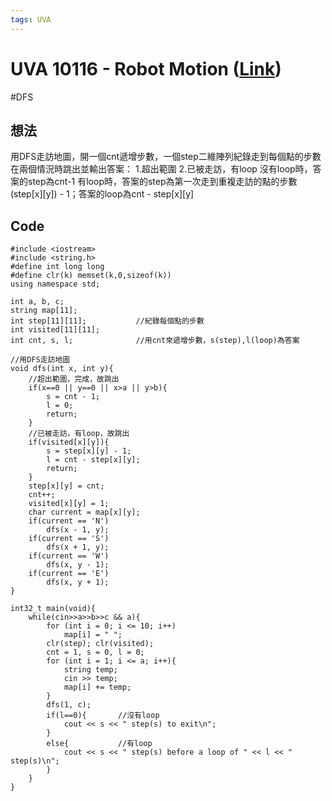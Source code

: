 ```yaml
---
tags: UVA
---
```

# UVA 10116 - Robot Motion ([Link](https://onlinejudge.org/external/101/10116.pdf))
#DFS
## 想法
用DFS走訪地圖，開一個cnt遞增步數，一個step二維陣列紀錄走到每個點的步數
在兩個情況時跳出並輸出答案：
1.超出範圍
2.已被走訪，有loop
沒有loop時，答案的step為cnt-1
有loop時，答案的step為第一次走到重複走訪的點的步數(step[x][y]) - 1；答案的loop為cnt - step[x][y]

## Code
```c=
#include <iostream>
#include <string.h>
#define int long long
#define clr(k) memset(k,0,sizeof(k))
using namespace std;

int a, b, c;
string map[11];
int step[11][11];			//紀錄每個點的步數
int visited[11][11];
int cnt, s, l;				//用cnt來遞增步數，s(step),l(loop)為答案

//用DFS走訪地圖
void dfs(int x, int y){
	//超出範圍，完成，故跳出
	if(x==0 || y==0 || x>a || y>b){
		s = cnt - 1;
		l = 0;
		return;
	}
	//已被走訪，有loop，故跳出
	if(visited[x][y]){
		s = step[x][y] - 1;
		l = cnt - step[x][y];
		return;
	}
	step[x][y] = cnt;
	cnt++;
	visited[x][y] = 1;
	char current = map[x][y];
	if(current == 'N')
		dfs(x - 1, y);
	if(current == 'S')
		dfs(x + 1, y);
	if(current == 'W')
		dfs(x, y - 1);
	if(current == 'E')
		dfs(x, y + 1);
}

int32_t main(void){
	while(cin>>a>>b>>c && a){
		for (int i = 0; i <= 10; i++)
			map[i] = " ";
		clr(step); clr(visited);
		cnt = 1, s = 0, l = 0;
		for (int i = 1; i <= a; i++){
			string temp;
			cin >> temp;
			map[i] += temp;
		}
		dfs(1, c);
		if(l==0){		//沒有loop
			cout << s << " step(s) to exit\n";
		}
		else{			//有loop
			cout << s << " step(s) before a loop of " << l << " step(s)\n";
		}
	}
}
```